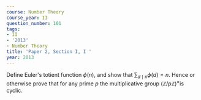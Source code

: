 ```yaml
---
course: Number Theory
course_year: II
question_number: 101
tags:
- II
- '2013'
- Number Theory
title: 'Paper 2, Section I, I '
year: 2013
---
```




Define Euler's totient function $\phi(n)$, and show that $\sum_{d \mid n} \phi(d)=n$. Hence or otherwise prove that for any prime $p$ the multiplicative group $(\mathbb{Z} / p \mathbb{Z})^{\times}$is cyclic.